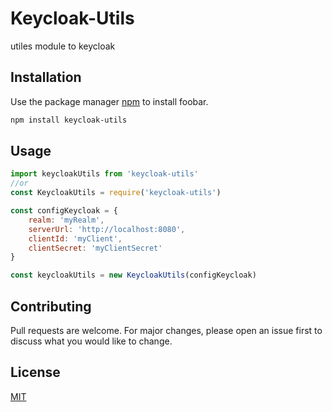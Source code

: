 # Keycloak-Utils

utiles module to keycloak

## Installation

Use the package manager [npm](https://pip.pypa.io/en/stable/) to install foobar.

```bash
npm install keycloak-utils
```

## Usage

```javascript
import keycloakUtils from 'keycloak-utils'
//or
const KeycloakUtils = require('keycloak-utils')

const configKeycloak = {
    realm: 'myRealm',
    serverUrl: 'http://localhost:8080',
    clientId: 'myClient',
    clientSecret: 'myClientSecret'
}

const keycloakUtils = new KeycloakUtils(configKeycloak)

```

###

## Contributing
Pull requests are welcome. For major changes, please open an issue first to discuss what you would like to change.


## License
[MIT](https://choosealicense.com/licenses/mit/)
